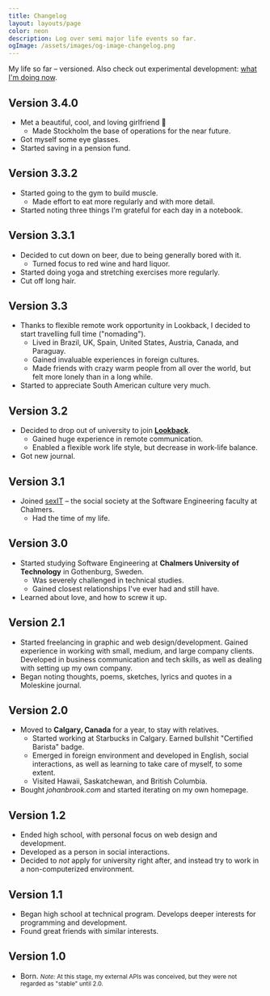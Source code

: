 ```yaml
---
title: Changelog
layout: layouts/page
color: neon
description: Log over semi major life events so far.
ogImage: /assets/images/og-image-changelog.png
---
```


<p class="tc muted f6 measure center">
My life so far – versioned. Also check out experimental development: <a href="/now">what I'm doing now</a>.
</p>

## Version 3.4.0

<ul class="latest">
  <li>Met a beautiful, cool, and loving girlfriend 🌻
    <ul>
      <li>Made Stockholm the base of operations for the near future.</li>
    </ul>
  </li>
  <li>Got myself some eye glasses.</li>
  <li>Started saving in a pension fund.</li>
</ul>

## Version 3.3.2

- Started going to the gym to build muscle.
  - Made effort to eat more regularly and with more detail.
- Started noting three things I'm grateful for each day in a notebook.

## Version 3.3.1

- Decided to cut down on beer, due to being generally bored with it.
  - Turned focus to red wine and hard liquor.
- Started doing yoga and stretching exercises more regularly.
- Cut off long hair.

## Version 3.3

- Thanks to flexible remote work opportunity in Lookback, I decided to start travelling full time ("nomading").
  - Lived in Brazil, UK, Spain, United States, Austria, Canada, and Paraguay.
  - Gained invaluable experiences in foreign cultures.
  - Made friends with crazy warm people from all over the world, but felt more lonely than in a long while.
- Started to appreciate South American culture very much.

## Version 3.2

- Decided to drop out of university to join [**Lookback**](http://lookback.io).
  - Gained huge experience in remote communication.
  - Enabled a flexible work life style, but decrease in work-life balance.
- Got new journal.

## Version 3.1

- Joined [sexIT](http://sexit.chalmers.it) – the social society at the Software Engineering faculty at Chalmers.
  - Had the time of my life.

## Version 3.0

- Started studying Software Engineering at **Chalmers University of Technology** in Gothenburg, Sweden.
  - Was severely challenged in technical studies.
  - Gained closest relationships I've ever had and still have.
- Learned about love, and how to screw it up.

## Version 2.1

- Started freelancing in graphic and web design/development. Gained experience in working with small, medium, and large company clients. Developed in business communication and tech skills, as well as dealing with setting up my own company.
- Began noting thoughts, poems, sketches, lyrics and quotes in a Moleskine journal.

## Version 2.0

- Moved to **Calgary, Canada** for a year, to stay with relatives.
  - Started working at Starbucks in Calgary. Earned bullshit "Certified Barista" badge.
  - Emerged in foreign environment and developed in English, social interactions, as well as learning to take care of myself, to some extent.
  - Visited Hawaii, Saskatchewan, and British Columbia.
- Bought _johanbrook.com_ and started iterating on my own homepage.

## Version 1.2

- Ended high school, with personal focus on web design and development.
- Developed as a person in social interactions.
- Decided to _not_ apply for university right after, and instead try to work in a non-computerized environment.

## Version 1.1

- Began high school at technical program. Develops deeper interests for programming and development.
- Found great friends with similar interests.

## Version 1.0

- Born. <small class="muted"><em>Note:</em> At this stage, my external APIs was conceived, but they were not regarded as "stable" until 2.0.
